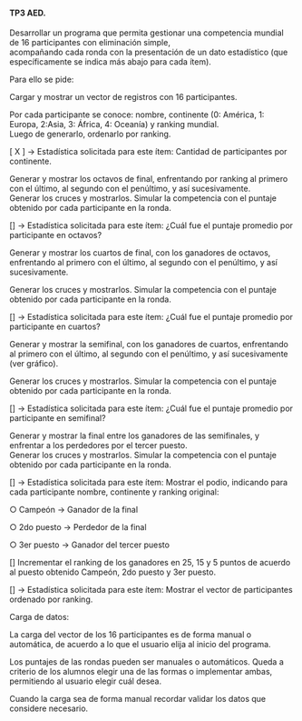 #### TP3 AED.

Desarrollar un programa que permita gestionar una competencia mundial de 16 participantes con eliminación simple, 
\
acompañando cada ronda con la presentación de un dato estadístico (que específicamente se indica más abajo para cada ítem). 

Para ello se pide:

Cargar y mostrar un vector de registros con 16 participantes. 

Por cada participante se conoce: nombre, continente (0: América, 1: Europa, 2:Asia, 3: África, 4: Oceanía) y ranking mundial. 
\
Luego de generarlo, ordenarlo por ranking.

[ X ] → Estadística solicitada para este ítem: Cantidad de participantes por continente.

Generar y mostrar los octavos de final, enfrentando por ranking al primero con el último, al segundo con el penúltimo, y así sucesivamente. 
\
Generar los cruces y mostrarlos. Simular la competencia con el puntaje obtenido por cada participante en la ronda. 
 
[] → Estadística solicitada para este ítem: ¿Cuál fue el puntaje promedio por participante en octavos?

Generar y mostrar los cuartos de final, con los ganadores de octavos, enfrentando al primero con el último, al segundo con el penúltimo, y así sucesivamente. 

Generar los cruces y mostrarlos. Simular la competencia con el puntaje obtenido por cada participante en la ronda.

[] → Estadística solicitada para este ítem: ¿Cuál fue el puntaje promedio por participante en cuartos?

Generar y mostrar la semifinal, con los ganadores de cuartos, enfrentando al primero con el último, al segundo con el penúltimo, y así sucesivamente (ver gráfico). 

Generar los cruces y mostrarlos. Simular la competencia con el puntaje obtenido por cada participante en la ronda.

[] → Estadística solicitada para este ítem: ¿Cuál fue el puntaje promedio por participante en semifinal?

Generar y mostrar la final entre los ganadores de las semifinales, y enfrentar a los perdedores por el tercer puesto. 
\
Generar los cruces y mostrarlos. Simular la competencia con el puntaje obtenido por cada participante en la ronda.

[] → Estadística solicitada para este ítem: Mostrar el podio, indicando para cada participante nombre, continente y ranking original:

○ Campeón → Ganador de la final

○ 2do puesto → Perdedor de la final

○ 3er puesto → Ganador del tercer puesto

[] Incrementar el ranking de los ganadores en 25, 15 y 5 puntos de acuerdo al puesto obtenido Campeón, 2do puesto y 3er puesto.

[] → Estadística solicitada para este ítem: Mostrar el vector de participantes ordenado por ranking.

Carga de datos:

La carga del vector de los 16 participantes es de forma manual o automática, de acuerdo a lo que el usuario elija al inicio del programa.

Los puntajes de las rondas pueden ser manuales o automáticos. Queda a criterio de los alumnos elegir una de las formas o implementar ambas, permitiendo al usuario elegir cuál desea.

Cuando la carga sea de forma manual recordar validar los datos que considere necesario.